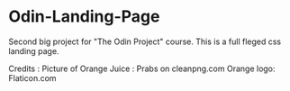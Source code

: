 # Odin-Landing-Page
Second big project for "The Odin Project" course. This is a full fleged css landing page.


Credits :
Picture of Orange Juice : Prabs on cleanpng.com
Orange logo: Flaticon.com
